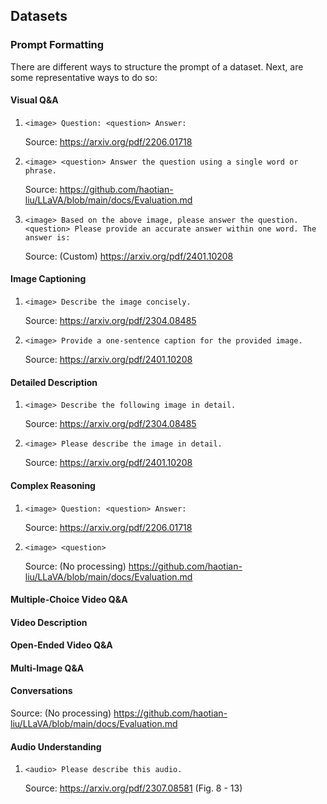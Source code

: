 

## Datasets

### Prompt Formatting

There are different ways to structure the prompt of a dataset. Next, are some
representative ways to do so:

#### Visual Q&A

1.  `<image> Question: <question> Answer:`
    
    Source: https://arxiv.org/pdf/2206.01718

2.  `<image> <question> Answer the question using a single word or phrase.`

    Source: https://github.com/haotian-liu/LLaVA/blob/main/docs/Evaluation.md

3. `<image> Based on the above image, please answer the question. <question> Please provide an accurate answer within one word. The answer is: `

    Source: (Custom) https://arxiv.org/pdf/2401.10208

#### Image Captioning

1. `<image> Describe the image concisely.`

    Source: https://arxiv.org/pdf/2304.08485

2. `<image> Provide a one-sentence caption for the provided image.`

    Source: https://arxiv.org/pdf/2401.10208

#### Detailed Description

1. `<image> Describe the following image in detail.`

    Source: https://arxiv.org/pdf/2304.08485

2. `<image> Please describe the image in detail.`

    Source: https://arxiv.org/pdf/2401.10208

#### Complex Reasoning

1.  `<image> Question: <question> Answer:`
    
    Source: https://arxiv.org/pdf/2206.01718

2. `<image> <question>`

    Source: (No processing) https://github.com/haotian-liu/LLaVA/blob/main/docs/Evaluation.md

#### Multiple-Choice Video Q&A

#### Video Description

#### Open-Ended Video Q&A

#### Multi-Image Q&A

#### Conversations

Source: (No processing) https://github.com/haotian-liu/LLaVA/blob/main/docs/Evaluation.md

#### Audio Understanding

1. `<audio> Please describe this audio.`

    Source: https://arxiv.org/pdf/2307.08581 (Fig. 8 - 13)
